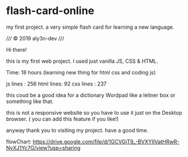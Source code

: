 # flash-card-online
my first project. a very simple flash card for learning a new language.



        
///          © 2019 aly3n-dev         ///      



Hi there!

this is my first web project.
I used just vanilla JS, CSS & HTML.

Time: 18 hours (learning new thing for html css and coding js)

js lines  : 256
html lines: 92
css lines : 237

this coud be a good idea for a dictionary Wordpad like a leitner box or something like that.

this is not a responsive website so you have to use it just on the Desktop browser. ( you can add this feature if you like!)

anyway thank you to visiting my project. have a good time.


flowChart: https://drive.google.com/file/d/1GCVGjT9_-BVXYIIVatHRwR-NyXJ1Yc7G/view?usp=sharing
